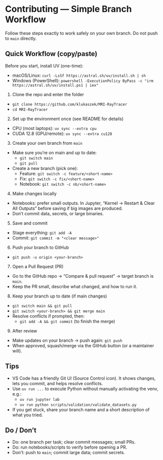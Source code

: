 # Contributing — Simple Branch Workflow

Follow these steps exactly to work safely on your own branch. Do not push to `main` directly.

## Quick Workflow (copy/paste)

Before you start, install UV (one-time):
- macOS/Linux: `curl -LsSf https://astral.sh/uv/install.sh | sh`
- Windows (PowerShell): `powershell -ExecutionPolicy ByPass -c "irm https://astral.sh/uv/install.ps1 | iex"`

1) Clone the repo and enter the folder
- `git clone https://github.com/klukaszek/MRI-RayTracer`
- `cd MRI-RayTracer`

2) Set up the environment once (see README for details)
- CPU (most laptops): `uv sync --extra cpu`
- CUDA 12.8 (GPU/remote): `uv sync --extra cu128`

3) Create your own branch from `main`
- Make sure you’re on main and up to date:
  - `git switch main`
  - `git pull`
- Create a new branch (pick one):
  - Feature: `git switch -c feature/<short-name>`
  - Fix: `git switch -c fix/<short-name>`
  - Notebook: `git switch -c nb/<short-name>`

4) Make changes locally
- Notebooks: prefer small outputs. In Jupyter, “Kernel → Restart & Clear All Outputs” before saving if big images are produced.
- Don’t commit data, secrets, or large binaries.

5) Save and commit
- Stage everything: `git add -A`
- Commit: `git commit -m "<clear message>"`

6) Push your branch to GitHub
- `git push -u origin <your-branch>`

7) Open a Pull Request (PR)
- Go to the GitHub repo → “Compare & pull request” → target branch is `main`.
- Keep the PR small, describe what changed, and how to run it.

8) Keep your branch up to date (if main changes)
- `git switch main && git pull`
- `git switch <your-branch> && git merge main`
- Resolve conflicts if prompted, then:
  - `git add -A && git commit` (to finish the merge)

9) After review
- Make updates on your branch → push again: `git push`
- When approved, squash/merge via the GitHub button (or a maintainer will).

## Tips
- VS Code has a friendly Git UI (Source Control icon). It shows changes, lets you commit, and helps resolve conflicts.
- Use `uv run ...` to execute Python without manually activating the venv, e.g.:
  - `uv run jupyter lab`
  - `uv run python scripts/validation/validate_datasets.py`
- If you get stuck, share your branch name and a short description of what you tried.

## Do / Don’t
- Do: one branch per task; clear commit messages; small PRs.
- Do: run notebooks/scripts to verify before opening a PR.
- Don’t: push to `main`; commit large data; commit secrets.
